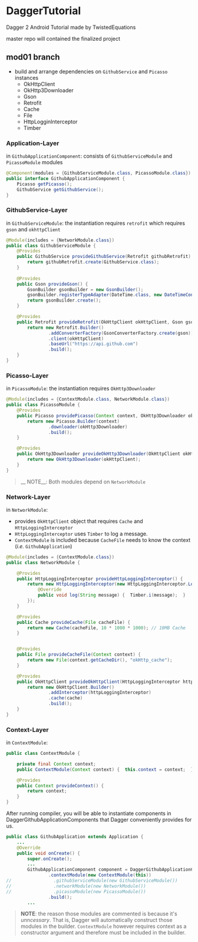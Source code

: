 # DaggerTutorial
Dagger 2 Android Tutorial made by TwistedEquations

master repo will contained the finalized project


## mod01 branch
- build and arrange dependencies on `GithubService` and `Picasso` instances
    - OkHttpClient
    - OkHttp3Downloader
    - Gson
    - Retrofit        	
    - Cache
    - File
    - HttpLogginInterceptor
    - Timber

### Application-Layer
in `GithubApplicationComponent`: consists of `GithubServiceModule` and `PicassoModule` modules
```java
@Component(modules = {GithubServiceModule.class, PicassoModule.class})
public interface GithubApplicationComponent {
    Picasso getPicasso();
    GithubService getGithubService();
}
```
### GithubService-Layer
in `GithubServiceModule`: 
the instantiation requires `retrofit` which requires `gson` and `okhttpClient`


```java
@Module(includes = {NetworkModule.class})
public class GithubServiceModule {
    @Provides
    public GithubService provideGithubService(Retrofit githubRetrofit) {
        return githubRetrofit.create(GithubService.class);
    }
    
    @Provides
    public Gson provideGson() {
        GsonBuilder gsonBuilder = new GsonBuilder();
        gsonBuilder.registerTypeAdapter(DateTime.class, new DateTimeConverter());
        return gsonBuilder.create();
    }

    @Provides
    public Retrofit provideRetrofit(OkHttpClient okHttpClient, Gson gson) {
        return new Retrofit.Builder()
                .addConverterFactory(GsonConverterFactory.create(gson))
                .client(okHttpClient)
                .baseUrl("https://api.github.com")
                .build();
    }
}
```
### Picasso-Layer
in `PicassoModule`:
the instantiation requires `OkHttp3Downloader`
```java
@Module(includes = {ContextModule.class, NetworkModule.class})    
public class PicassoModule {
    @Provides
    public Picasso providePicasso(Context context, OkHttp3Downloader okHttp3Downloader) {
        return new Picasso.Builder(context)
                .downloader(okHttp3Downloader)
                .build();
    }

    @Provides
    public OkHttp3Downloader provideOkHttp3Downloader(OkHttpClient okHttpClient) {
        return new OkHttp3Downloader(okHttpClient);
    }
}
```
>__ NOTE__: Both modules depend on `NetworkModule`
### Network-Layer
in `NetworkModule`:
- provides `OkHttpClient` object that requires `Cache` and `HttpLoggingInterceptor` 
- `HttpLoggingInterceptor` uses `Timber` to log a message.
- `ContextModule` is included because `CacheFile` needs to know the context (*i.e.* `GithubApplication`)

```java
@Module(includes = {ContextModule.class})
public class NetworkModule {

    @Provides
    public HttpLoggingInterceptor provideHttpLoggingInterceptor() {
        return new HttpLoggingInterceptor(new HttpLoggingInterceptor.Logger() {
            @Override
            public void log(String message) {  Timber.i(message);  }
        });
    }

    @Provides
    public Cache provideCache(File cacheFile) {
        return new Cache(cacheFile, 10 * 1000 * 1000); // 10MB Cache
    }


    @Provides
    public File provideCacheFile(Context context) {
        return new File(context.getCacheDir(), "okHttp_cache");
    }

    @Provides
    public OkHttpClient provideOkHttpClient(HttpLoggingInterceptor httpLoggingInterceptor, Cache cache) {
        return new OkHttpClient.Builder()
                .addInterceptor(httpLoggingInterceptor)
                .cache(cache)
                .build();
    }
}
```
### Context-Layer
in `ContextModule`:
```java
public class ContextModule {

    private final Context context;
    public ContextModule(Context context) {  this.context = context;  }

    @Provides
    public Context provideContext() {
        return context;
    }
}
```

After running compiler,  you will be able to instantiate components in DaggerGithubApplicationComponents that Dagger conveniently provides for us.
```java
public class GithubApplication extends Application {
    ...
    @Override
    public void onCreate() {
        super.onCreate();
        ...
        GithubApplicationComponent component = DaggerGithubApplicationComponent.builder()
                .contextModule(new ContextModule(this))
//                .githubServiceModule(new GithubServiceModule())
//                .networkModule(new NetworkModule())
//                .picassoModule(new PicassoModule())
                .build();
        ...
```
> __NOTE__: the reason those modules are commented is because it's *unncessary*. That is, Dagger will automatically construct those modules in the builder.  `ContextModule` however requires context as a constructor argument and therefore must be included in the builder.  
